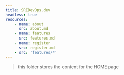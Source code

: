 ```yaml
---
title: SREDevOps.dev
headless: true
resources:
    - name: about
      src: about.md
    - name: features
      src: features.md
    - name: register
      src: register.md
    - src: 'features/*'
---
```


> this folder stores the content for the HOME page
